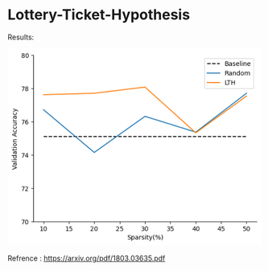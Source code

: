 # Lottery-Ticket-Hypothesis

Results:

![Screenshot](sparsity_vs_accuracy.png)

Refrence : https://arxiv.org/pdf/1803.03635.pdf
